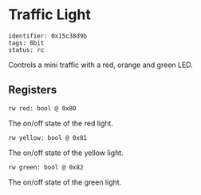 # Traffic Light

    identifier: 0x15c38d9b
    tags: 8bit
    status: rc

Controls a mini traffic with a red, orange and green LED.

## Registers

    rw red: bool @ 0x80

The on/off state of the red light.

    rw yellow: bool @ 0x81

The on/off state of the yellow light.

    rw green: bool @ 0x82

The on/off state of the green light.
